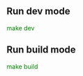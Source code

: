 
## Run dev mode
<font color="green">make dev</font>

## Run build mode
<font color="green">make build</font>
